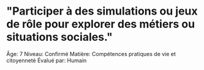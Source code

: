 # "Participer à des simulations ou jeux de rôle pour explorer des métiers ou situations sociales."

Âge: 7
Niveau: Confirmé
Matière: Compétences pratiques de vie et citoyenneté
Évalué par: Humain